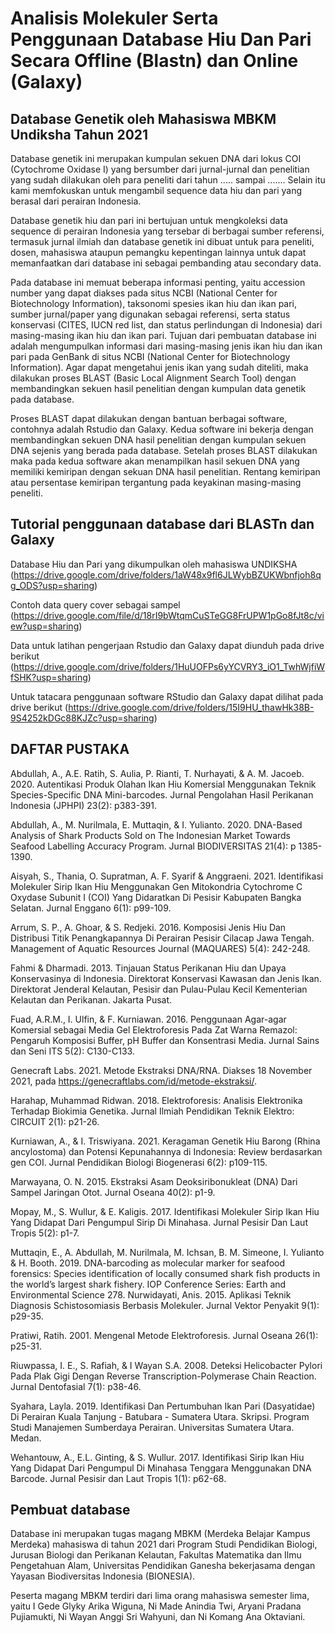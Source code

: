 # Analisis Molekuler Serta Penggunaan Database Hiu Dan Pari Secara Offline (Blastn) dan Online (Galaxy)

## Database Genetik oleh Mahasiswa MBKM Undiksha Tahun 2021
Database genetik ini merupakan kumpulan sekuen DNA dari lokus COI (Cytochrome Oxidase I) yang bersumber dari jurnal-jurnal dan penelitian yang sudah dilakukan oleh para peneliti dari tahun ..... sampai ....... Selain itu kami memfokuskan untuk mengambil sequence data hiu dan pari yang berasal dari perairan Indonesia. 

Database genetik hiu dan pari ini bertujuan untuk mengkoleksi data sequence di perairan Indonesia yang tersebar di berbagai sumber referensi, termasuk jurnal ilmiah dan database genetik ini dibuat untuk para peneliti, dosen, mahasiswa ataupun pemangku kepentingan lainnya untuk dapat memanfaatkan dari database ini sebagai pembanding atau secondary data.  

Pada database ini memuat beberapa informasi penting, yaitu accession number yang dapat diakses pada situs NCBI (National Center for Biotechnology Information), taksonomi spesies ikan hiu dan ikan pari, sumber jurnal/paper yang digunakan sebagai referensi, serta status konservasi (CITES, IUCN red list, dan status perlindungan di Indonesia) dari masing-masing ikan hiu dan ikan pari. Tujuan dari pembuatan database ini adalah mengumpulkan informasi dari masing-masing jenis ikan hiu dan ikan pari pada GenBank di situs NCBI (National Center for Biotechnology Information). Agar dapat mengetahui jenis ikan yang sudah diteliti, maka dilakukan proses BLAST (Basic Local Alignment Search Tool) dengan membandingkan sekuen hasil penelitian dengan kumpulan data genetik pada database. 

Proses BLAST dapat dilakukan dengan bantuan berbagai software, contohnya adalah Rstudio dan Galaxy. Kedua software ini bekerja dengan membandingkan sekuen DNA hasil penelitian dengan kumpulan sekuen DNA sejenis yang berada pada database. Setelah proses BLAST dilakukan maka pada kedua software akan menampilkan hasil sekuen DNA yang memiliki kemiripan dengan sekuan DNA hasil penelitian. Rentang kemiripan atau persentase kemiripan tergantung pada keyakinan masing-masing peneliti. 

## Tutorial penggunaan database dari BLASTn dan Galaxy 

Database Hiu dan Pari yang dikumpulkan oleh mahasiswa UNDIKSHA (https://drive.google.com/drive/folders/1aW48x9fl6JLWybBZUKWbnfjoh8qg_ODS?usp=sharing)

Contoh data query cover sebagai sampel (https://drive.google.com/file/d/18rI9bWtqmCuSTeGG8FrUPW1pGo8fJt8c/view?usp=sharing)

Data untuk latihan pengerjaan Rstudio dan Galaxy dapat diunduh pada drive berikut (https://drive.google.com/drive/folders/1HuUOFPs6yYCVRY3_iO1_TwhWjfiWfSHK?usp=sharing)

Untuk tatacara penggunaan software RStudio dan Galaxy dapat dilihat pada drive berikut (https://drive.google.com/drive/folders/15I9HU_thawHk38B-9S4252kDGc88KJZc?usp=sharing)

## DAFTAR PUSTAKA

Abdullah, A., A.E. Ratih, S. Aulia, P. Rianti, T. Nurhayati, & A. M. Jacoeb. 2020. Autentikasi Produk Olahan Ikan Hiu Komersial Menggunakan Teknik Species-Specific DNA Mini-barcodes. Jurnal Pengolahan Hasil Perikanan Indonesia (JPHPI) 23(2): p383-391.

Abdullah, A., M. Nurilmala, E. Muttaqin, & I. Yulianto. 2020. DNA-Based Analysis of Shark Products Sold on The Indonesian Market Towards Seafood Labelling Accuracy Program. Jurnal BIODIVERSITAS 21(4): p 1385-1390.

Aisyah, S., Thania, O. Supratman, A. F. Syarif & Anggraeni. 2021. Identifikasi Molekuler Sirip Ikan Hiu Menggunakan Gen Mitokondria Cytochrome C Oxydase Subunit I (COI) Yang Didaratkan Di Pesisir Kabupaten Bangka Selatan. Jurnal Enggano 6(1): p99-109.

Arrum, S. P., A. Ghoar, & S. Redjeki. 2016. Komposisi Jenis Hiu Dan Distribusi Titik Penangkapannya Di Perairan Pesisir Cilacap Jawa Tengah. Management of Aquatic Resources Journal (MAQUARES) 5(4): 242-248.

Fahmi & Dharmadi. 2013. Tinjauan Status Perikanan Hiu dan Upaya Konservasinya di Indonesia. Direktorat Konservasi Kawasan dan Jenis Ikan. Direktorat Jenderal Kelautan, Pesisir dan Pulau-Pulau Kecil Kementerian Kelautan dan Perikanan. Jakarta Pusat.

Fuad, A.R.M., I. Ulfin, & F. Kurniawan. 2016. Penggunaan Agar-agar Komersial sebagai Media Gel Elektroforesis Pada Zat Warna Remazol: Pengaruh Komposisi Buffer, pH Buffer dan Konsentrasi Media. Jurnal Sains dan Seni ITS 5(2): C130-C133.

Genecraft Labs. 2021. Metode Ekstraksi DNA/RNA. Diakses 18 November 2021,  pada https://genecraftlabs.com/id/metode-ekstraksi/.

Harahap, Muhammad Ridwan. 2018. Elektroforesis: Analisis Elektronika Terhadap Biokimia Genetika. Jurnal Ilmiah Pendidikan Teknik Elektro: CIRCUIT 2(1): p21-26.

Kurniawan, A., & I. Triswiyana. 2021. Keragaman Genetik Hiu Barong (Rhina ancylostoma) dan Potensi Kepunahannya di Indonesia: Review berdasarkan gen COI. Jurnal Pendidikan Biologi Biogenerasi 6(2): p109-115.

Marwayana, O. N. 2015. Ekstraksi Asam Deoksiribonukleat (DNA) Dari Sampel Jaringan Otot. Jurnal Oseana 40(2): p1-9.

Mopay, M., S. Wullur, & E. Kaligis. 2017. Identifikasi Molekuler Sirip Ikan Hiu Yang Didapat Dari Pengumpul Sirip Di Minahasa. Jurnal Pesisir Dan Laut Tropis 5(2): p1-7.

Muttaqin, E., A. Abdullah, M. Nurilmala, M. Ichsan, B. M. Simeone, I. Yulianto & H. Booth. 2019. DNA-barcoding as molecular marker for seafood forensics: Species identification of locally consumed shark fish products in the world’s largest shark fishery. IOP Conference Series: Earth and Environmental Science 278. Nurwidayati, Anis. 2015. Aplikasi Teknik Diagnosis Schistosomiasis Berbasis Molekuler. Jurnal Vektor Penyakit 9(1): p29-35.

Pratiwi, Ratih. 2001. Mengenal Metode Elektroforesis. Jurnal Oseana 26(1): p25-31.

Riuwpassa, I. E., S. Rafiah, & I Wayan S.A. 2008. Deteksi Helicobacter Pylori Pada Plak Gigi Dengan Reverse Transcription-Polymerase Chain Reaction. Jurnal Dentofasial 7(1): p38-46.

Syahara, Layla. 2019. Identifikasi Dan Pertumbuhan Ikan Pari (Dasyatidae) Di Perairan Kuala Tanjung - Batubara - Sumatera Utara. Skripsi. Program Studi Manajemen Sumberdaya Perairan. Universitas Sumatera Utara. Medan.

Wehantouw, A., E.L. Ginting, & S. Wullur. 2017. Identifikasi Sirip Ikan Hiu Yang Didapat Dari Pengumpul Di Minahasa Tenggara Menggunakan DNA Barcode. Jurnal Pesisir dan Laut Tropis 1(1): p62-68.

## Pembuat database
Database ini merupakan tugas magang MBKM (Merdeka Belajar Kampus Merdeka) mahasiswa di tahun 2021 dari Program Studi Pendidikan Biologi, Jurusan Biologi dan Perikanan Kelautan, Fakultas Matematika dan Ilmu Pengetahuan Alam, Universitas Pendidikan Ganesha bekerjasama dengan Yayasan Biodiversitas Indonesia (BIONESIA). 

Peserta magang MBKM terdiri dari lima orang mahasiswa semester lima, yaitu I Gede Glyky Arika Wiguna, Ni Made Anindia Twi, Aryani Pradana Pujiamukti, Ni Wayan Anggi Sri Wahyuni, dan Ni Komang Ana Oktaviani.

